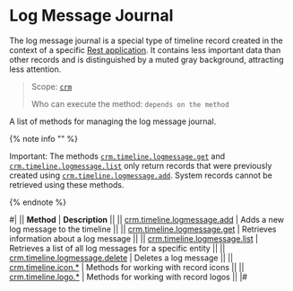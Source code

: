 # Log Message Journal

The log message journal is a special type of timeline record created in the context of a specific [Rest application](https://helpdesk.bitrix24.com/examples/app.zip). It contains less important data than other records and is distinguished by a muted gray background, attracting less attention.

> Scope: [`crm`](../../../scopes/permissions.md)
>
> Who can execute the method: `depends on the method`

A list of methods for managing the log message journal.

{% note info "" %}

Important: The methods [`crm.timeline.logmessage.get`](./crm-timeline-logmessage-get.md) and [`crm.timeline.logmessage.list`](./crm-timeline-logmessage-list.md) only return records that were previously created using [`crm.timeline.logmessage.add`](./crm-timeline-logmessage-add.md). System records cannot be retrieved using these methods.

{% endnote %}

#|
|| **Method** | **Description** ||
|| [crm.timeline.logmessage.add](./crm-timeline-logmessage-add.md) | Adds a new log message to the timeline ||
|| [crm.timeline.logmessage.get](./crm-timeline-logmessage-get.md) | Retrieves information about a log message ||
|| [crm.timeline.logmessage.list](./crm-timeline-logmessage-list.md) | Retrieves a list of all log messages for a specific entity ||
|| [crm.timeline.logmessage.delete](./crm-timeline-logmessage-delete.md) | Deletes a log message ||
|| [crm.timeline.icon.*](./icons/index.md) | Methods for working with record icons ||
|| [crm.timeline.logo.*](./logo/index.md) | Methods for working with record logos ||
|#